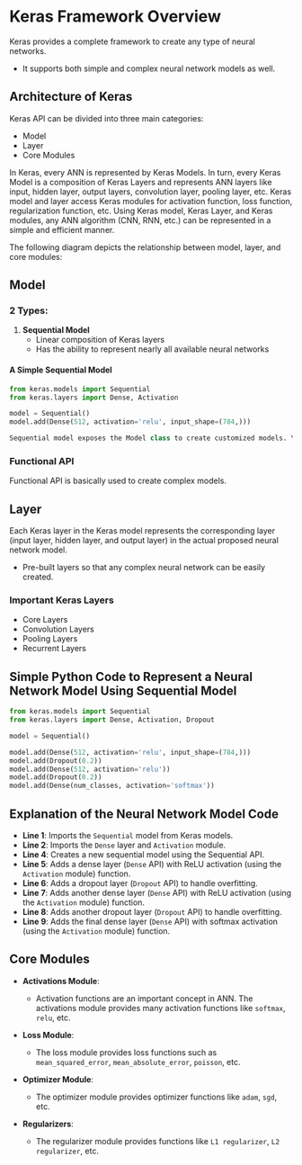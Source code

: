 # Keras Framework Overview

Keras provides a complete framework to create any type of neural networks.
- It supports both simple and complex neural network models as well.


## Architecture of Keras

Keras API can be divided into three main categories:
- Model
- Layer
- Core Modules

In Keras, every ANN is represented by Keras Models. In turn, every Keras Model is a composition of Keras Layers and represents ANN layers like input, hidden layer, output layers, convolution layer, pooling layer, etc. Keras model and layer access Keras modules for activation function, loss function, regularization function, etc. Using Keras model, Keras Layer, and Keras modules, any ANN algorithm (CNN, RNN, etc.) can be represented in a simple and efficient manner.

The following diagram depicts the relationship between model, layer, and core modules:

## Model

### 2 Types:

1. **Sequential Model**
   - Linear composition of Keras layers
   - Has the ability to represent nearly all available neural networks

#### A Simple Sequential Model
```python
from keras.models import Sequential 
from keras.layers import Dense, Activation 

model = Sequential()  
model.add(Dense(512, activation='relu', input_shape=(784,)))

Sequential model exposes the Model class to create customized models. You can use the sub-classing concept to create your own complex model.
```
### Functional API
Functional API is basically used to create complex models.
## Layer

Each Keras layer in the Keras model represents the corresponding layer (input layer, hidden layer, and output layer) in the actual proposed neural network model.

- Pre-built layers so that any complex neural network can be easily created.

### Important Keras Layers

- Core Layers
- Convolution Layers
- Pooling Layers
- Recurrent Layers

## Simple Python Code to Represent a Neural Network Model Using Sequential Model

```python
from keras.models import Sequential 
from keras.layers import Dense, Activation, Dropout 

model = Sequential() 

model.add(Dense(512, activation='relu', input_shape=(784,))) 
model.add(Dropout(0.2)) 
model.add(Dense(512, activation='relu')) 
model.add(Dropout(0.2)) 
model.add(Dense(num_classes, activation='softmax'))
```

## Explanation of the Neural Network Model Code

- **Line 1**: Imports the `Sequential` model from Keras models.
- **Line 2**: Imports the `Dense` layer and `Activation` module.
- **Line 4**: Creates a new sequential model using the Sequential API.
- **Line 5**: Adds a dense layer (`Dense` API) with ReLU activation (using the `Activation` module) function.
- **Line 6**: Adds a dropout layer (`Dropout` API) to handle overfitting.
- **Line 7**: Adds another dense layer (`Dense` API) with ReLU activation (using the `Activation` module) function.
- **Line 8**: Adds another dropout layer (`Dropout` API) to handle overfitting.
- **Line 9**: Adds the final dense layer (`Dense` API) with softmax activation (using the `Activation` module) function.

## Core Modules

- **Activations Module**: 
  - Activation functions are an important concept in ANN. The activations module provides many activation functions like `softmax`, `relu`, etc.

- **Loss Module**: 
  - The loss module provides loss functions such as `mean_squared_error`, `mean_absolute_error`, `poisson`, etc.

- **Optimizer Module**: 
  - The optimizer module provides optimizer functions like `adam`, `sgd`, etc.

- **Regularizers**: 
  - The regularizer module provides functions like `L1 regularizer`, `L2 regularizer`, etc.








